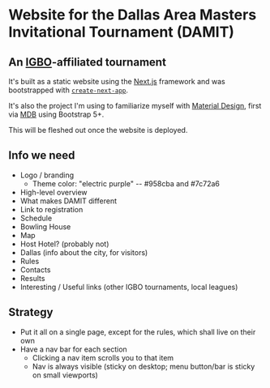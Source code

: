 # Website for the Dallas Area Masters Invitational Tournament (DAMIT)
## An [IGBO](http://www.igbo.org)-affiliated tournament

It's built as a static website using the [Next.js](http://nextjs.org) framework and was bootstrapped with [`create-next-app`](https://github.com/vercel/next.js/tree/canary/packages/create-next-app).

It's also the project I'm using to familiarize myself with [Material Design](https://mui.com), first via [MDB](https://mdbootstrap.com) using Bootstrap 5+.

This will be fleshed out once the website is deployed.

## Info we need

- Logo / branding
  - Theme color: "electric purple" -- #958cba and #7c72a6
- High-level overview
- What makes DAMIT different
- Link to registration
- Schedule
- Bowling House
- Map
- Host Hotel? (probably not)
- Dallas (info about the city, for visitors)
- Rules
- Contacts
- Results
- Interesting / Useful links (other IGBO tournaments, local leagues)

## Strategy

- Put it all on a single page, except for the rules, which shall live on their own
- Have a nav bar for each section
  - Clicking a nav item scrolls you to that item
  - Nav is always visible (sticky on desktop; menu button/bar is sticky on small viewports)


[//]: # (## Getting Started)

[//]: # ()
[//]: # (First, run the development server:)

[//]: # ()
[//]: # (```bash)

[//]: # (npm run dev)

[//]: # (# or)

[//]: # (yarn dev)

[//]: # (# or)

[//]: # (pnpm dev)

[//]: # (```)

[//]: # ()
[//]: # (Open [http://localhost:3000]&#40;http://localhost:3000&#41; with your browser to see the result.)

[//]: # ()
[//]: # (You can start editing the page by modifying `app/original_page.js`. The page auto-updates as you edit the file.)

[//]: # ()
[//]: # (This project uses [`next/font`]&#40;https://nextjs.org/docs/basic-features/font-optimization&#41; to automatically optimize and load Inter, a custom Google Font.)

[//]: # ()
[//]: # (## Learn More)

[//]: # ()
[//]: # (To learn more about Next.js, take a look at the following resources:)

[//]: # ()
[//]: # (- [Next.js Documentation]&#40;https://nextjs.org/docs&#41; - learn about Next.js features and API.)

[//]: # (- [Learn Next.js]&#40;https://nextjs.org/learn&#41; - an interactive Next.js tutorial.)

[//]: # ()
[//]: # (You can check out [the Next.js GitHub repository]&#40;https://github.com/vercel/next.js/&#41; - your feedback and contributions are welcome!)

[//]: # ()
[//]: # (## Deploy on Vercel)

[//]: # ()
[//]: # (The easiest way to deploy your Next.js app is to use the [Vercel Platform]&#40;https://vercel.com/new?utm_medium=default-template&filter=next.js&utm_source=create-next-app&utm_campaign=create-next-app-readme&#41; from the creators of Next.js.)

[//]: # ()
[//]: # (Check out our [Next.js deployment documentation]&#40;https://nextjs.org/docs/deployment&#41; for more details.)
